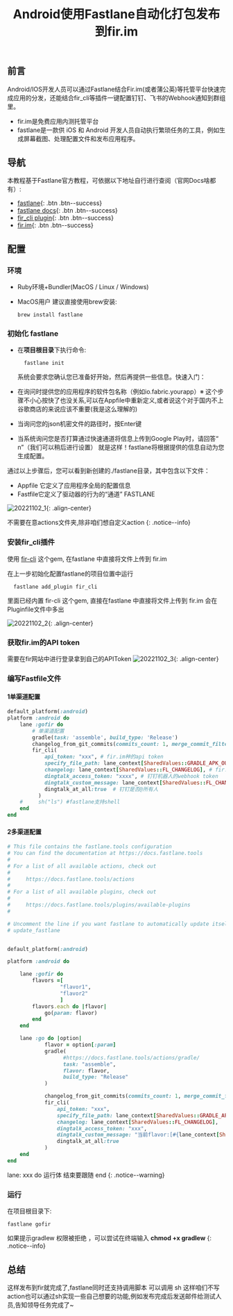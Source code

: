 ﻿---
title: 'Android使用Fastlane自动化打包发布到fir.im'
excerpt: "Android/IOS开发人员可以通过Fastlane结合Fir.im(或者蒲公英)等托管平台快速完成应用的分发，还能结合fir_cli等插件一键配置钉钉、飞书的Webhook通知到群组里。"
toc: true
categories:
  - 移动端
tags:
  - Android
  - Fastlane
---

## 前言

Android/IOS开发人员可以通过Fastlane结合Fir.im(或者蒲公英)等托管平台快速完成应用的分发，还能结合fir_cli等插件一键配置钉钉、飞书的Webhook通知到群组里。

- fir.im是免费应用内测托管平台
- fastlane是一款供 iOS 和 Android 开发人员自动执行繁琐任务的工具，例如生成屏幕截图、处理配置文件和发布应用程序。

## 导航

本教程基于Fastlane官方教程，可依据以下地址自行进行查阅（官网Docs啥都有）:

- [fastlane](https://github.com/fastlane/fastlane){: .btn .btn--success}
- [fastlane docs](https://docs.fastlane.tools/){: .btn .btn--success}
- [fir_cli plugin](https://github.com/PGYER/fastlane-plugin-fir_cli){: .btn .btn--success}
- [fir.im](https://betaqr.com/){: .btn .btn--success}

## 配置

### 环境

- Ruby环境+Bundler(MacOS / Linux / Windows)

- MacOS用户 建议直接使用brew安装:

    ```shell
    brew install fastlane
    ```

### 初始化 fastlane

- 在**项目根目录**下执行命令:

  ```shell
    fastlane init
  ```

  系统会要求您确认您已准备好开始，然后再提供一些信息。快速入门：

- 在询问时提供您的应用程序的软件包名称（例如io.fabric.yourapp）※ 这个步骤不小心按快了也没关系,可以在Appfile中重新定义,或者说这个对于国内不上谷歌商店的来说应该不重要(我是这么理解的)

- 当询问您的json机密文件的路径时，按Enter键

- 当系统询问您是否打算通过快速通道将信息上传到Google Play时，请回答“ n”（我们可以稍后进行设置）
就是这样！fastlane将根据提供的信息自动为您生成配置。

通过以上步骤后，您可以看到新创建的./fastlane目录，其中包含以下文件：

- Appfile 它定义了应用程序全局的配置信息
- Fastfile它定义了驱动器的行为的“通道” FASTLANE

![20221102_1](/assets/images/20221102_1.png){: .align-center}

不需要在意actions文件夹,除非咱们想自定义action
{: .notice--info}

### 安装fir_cli插件

使用 [fir-cli](https://github.com/PGYER/fastlane-plugin-fir_cli) 这个gem, 在fastlane 中直接将文件上传到 fir.im

在上一步初始化配置fastlane的项目位置中运行

```shell
  fastlane add_plugin fir_cli
```

里面已经内置 fir-cli 这个gem, 直接在fastlane 中直接将文件上传到 fir.im
会在Pluginfile文件中多出

![20221102_2](/assets/images/20221102_2.png){: .align-center}

### 获取fir.im的API token

需要在fir网站中进行登录拿到自己的APIToken
![20221102_3](/assets/images/20221102_3.png){: .align-center}

### 编写Fastfile文件

#### 1单渠道配置

```ruby
default_platform(:android)
platform :android do
    lane :gofir do
        # 单渠道配置
        gradle(task: 'assemble', build_type: 'Release')
        changelog_from_git_commits(commits_count: 1, merge_commit_filtering: "exclude_merges")
        fir_cli(
            api_token: "xxx", # fir.im种的api token
            specify_file_path: lane_context[SharedValues::GRADLE_APK_OUTPUT_PATH], # gradle apk 系统默认配置的的输出路径
            changelog: lane_context[SharedValues::FL_CHANGELOG], # fir.im 的change log 系统默认配置的输出路径
            dingtalk_access_token: "xxxx", # 钉钉机器人的webhook token
            dingtalk_custom_message: lane_context[SharedValues::FL_CHANGELOG],  # 钉钉渠道的change log
            dingtalk_at_all:true  # 钉钉是否@所有人
          )
    #     sh("ls") #fastlane支持shell
    end
end
```

#### 2多渠道配置

```ruby
# This file contains the fastlane.tools configuration
# You can find the documentation at https://docs.fastlane.tools
#
# For a list of all available actions, check out
#
#     https://docs.fastlane.tools/actions
#
# For a list of all available plugins, check out
#
#     https://docs.fastlane.tools/plugins/available-plugins
#

# Uncomment the line if you want fastlane to automatically update itself
# update_fastlane


default_platform(:android)

platform :android do

    lane :gofir do
        flavors =[
                 "flavor1",
                 "flavor2"
                 ]
        flavors.each do |flavor|
            go(param: flavor)
        end
    end

    lane :go do |option|
            flavor = option[:param]
            gradle(
                  #https://docs.fastlane.tools/actions/gradle/
                  task: "assemble",
                  flavor: flavor,
                  build_type: "Release"
            )

            changelog_from_git_commits(commits_count: 1, merge_commit_filtering: "exclude_merges")  # https://docs.fastlane.tools/actions/changelog_from_git_commits/
            fir_cli(
                api_token: "xxx",
                specify_file_path: lane_context[SharedValues::GRADLE_APK_OUTPUT_PATH],
                changelog: lane_context[SharedValues::FL_CHANGELOG],
                dingtalk_access_token: "xxx",
                dingtalk_custom_message: "当前flavor:[#{lane_context[SharedValues::GRADLE_FLAVOR]}] ,最近一次提交信息 [#{lane_context[SharedValues::FL_CHANGELOG]}]",
                dingtalk_at_all:true
            )
    end
end

```

lane: xxx do 运行体 结束要跟随 end
{: .notice--warning}

### 运行

在项目根目录下:

```shell
fastlane gofir
```

如果提示gradlew 权限被拒绝 ，可以尝试在终端输入 **chmod +x gradlew**
{: .notice--info}

## 总结

这样发布到fir就完成了,fastlane同时还支持调用脚本 可以调用 sh 这样咱们不写action也可以通过sh实现一些自己想要的功能,例如发布完成后发送邮件给测试人员,告知领导任务完成了~
